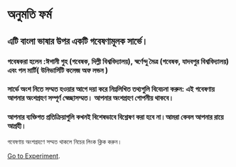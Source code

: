 # অনুমতি ফর্ম

## এটি বাংলা ভাষার উপর একটি গবেষণামূলক সার্ভে।

###   গবেষকরা হলেন :**ঈশানী গুহ** (গবেষক, দিল্লী বিশ্ববিদ্যালয়),   **স্বর্ণেন্দু মৈত্র** (গবেষক, যাদবপুর বিশ্ববিদ্যালয়) এবং **পল মার্টি**( উনিভার্সিটি কলেজ অফ লন্ডন )


### সার্ভে অংশ নিতে সম্মত হওয়ার আগে দয়া করে নিম্নলিখিত তথ্যগুলি বিবেচনা করুন: এই গবেষণায় আপনার অংশগ্রহণ সম্পূর্ণ স্বেচ্ছাসম্মত। আপনার অংশগ্রহণ গোপনীয় থাকবে।
### আপনার ব্যক্তিগত প্রতিক্রিয়াগুলি কখনই বিশেষভাবে বিশ্লেষণ করা হবে না।আমরা কেবল আপনার রায়ে আগ্রহী।

গবেষণায় অংশগ্রহণে সম্মত থাকলে  নিচের লিংক ক্লিক করুন।

[Go to Experiment](https://8a6xf3hq7g.cognition.run/).
